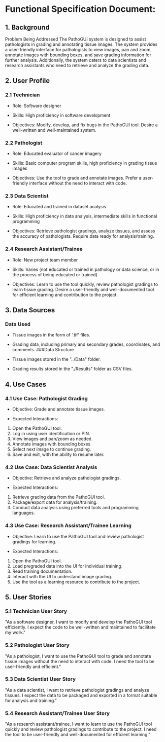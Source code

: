 # Functional Specification Document:
## 1. Background
Problem Being Addressed
The PathoGUI system is designed to assist pathologists in grading and annotating tissue images. The system provides a user-friendly interface for pathologists to view images, pan and zoom, annotate images with bounding boxes, and save grading information for further analysis. Additionally, the system caters to data scientists and research assistants who need to retrieve and analyze the grading data.

## 2. User Profile
### 2.1 Technician
- Role: Software designer
* Skills: High proficiency in software development
+ Objectives: Modify, develop, and fix bugs in the PathoGUI tool. Desire a well-written and well-maintained system.
### 2.2 Pathologist
- Role: Educated evaluator of cancer imagery
* Skills: Basic computer program skills, high proficiency in grading tissue images
+ Objectives: Use the tool to grade and annotate images. Prefer a user-friendly interface without the need to interact with code.
### 2.3 Data Scientist
- Role: Educated and trained in dataset analysis
* Skills: High proficiency in data analysis, intermediate skills in functional programming
+ Objectives: Retrieve pathologist gradings, analyze tissues, and assess the accuracy of pathologists. Require data ready for analysis/training.
### 2.4 Research Assistant/Trainee
- Role: New project team member
* Skills: Varies (not educated or trained in pathology or data science, or in the process of being educated or trained)
+ Objectives: Learn to use the tool quickly, review pathologist gradings to learn tissue grading. Desire a user-friendly and well-documented tool for efficient learning and contribution to the project.
## 3. Data Sources
### Data Used
- Tissue images in the form of '.tif' files.
+ Grading data, including primary and secondary grades, coordinates, and comments.
###Data Structure
- Tissue images stored in the "../Data" folder.
+ Grading results stored in the "./Results" folder as CSV files.
## 4. Use Cases
### 4.1 Use Case: Pathologist Grading
- Objective: Grade and annotate tissue images.
+ Expected Interactions:
1. Open the PathoGUI tool.
1. Log in using user identification or PIN.
1. View images and pan/zoom as needed.
1. Annotate images with bounding boxes.
1. Select next image to continue grading.
1. Save and exit, with the ability to resume later.
### 4.2 Use Case: Data Scientist Analysis
- Objective: Retrieve and analyze pathologist gradings.
+ Expected Interactions:
1. Retrieve grading data from the PathoGUI tool.
1. Package/export data for analysis/training.
1. Conduct data analysis using preferred tools and programming languages.
### 4.3 Use Case: Research Assistant/Trainee Learning
- Objective: Learn to use the PathoGUI tool and review pathologist gradings for learning.
+ Expected Interactions:
1. Open the PathoGUI tool.
1. Load pregraded data into the UI for individual training.
1. Read training documentation.
1. Interact with the UI to understand image grading.
1. Use the tool as a learning resource to contribute to the project.
## 5. User Stories
### 5.1 Technician User Story
"As a software designer, I want to modify and develop the PathoGUI tool efficiently. I expect the code to be well-written and maintained to facilitate my work."

### 5.2 Pathologist User Story
"As a pathologist, I want to use the PathoGUI tool to grade and annotate tissue images without the need to interact with code. I need the tool to be user-friendly and efficient."

### 5.3 Data Scientist User Story
"As a data scientist, I want to retrieve pathologist gradings and analyze tissues. I expect the data to be packaged and exported in a format suitable for analysis and training."

### 5.4 Research Assistant/Trainee User Story
"As a research assistant/trainee, I want to learn to use the PathoGUI tool quickly and review pathologist gradings to contribute to the project. I need the tool to be user-friendly and well-documented for efficient learning."
